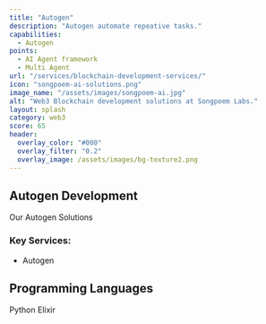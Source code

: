 ```yaml
---
title: "Autogen"
description: "Autogen automate repeative tasks."
capabilities:
  - Autogen
points:
  - AI Agent framework
  - Multi Agent
url: "/services/blockchain-development-services/"
icon: "songpoem-ai-solutions.png"
image_name: "/assets/images/songpoem-ai.jpg"
alt: "Web3 Blockchain development solutions at Songpoem Labs."
layout: splash
category: web3
score: 65
header:
  overlay_color: "#000"
  overlay_filter: "0.2"
  overlay_image: /assets/images/bg-texture2.png
---
```

## Autogen Development

Our Autogen Solutions

### Key Services:
- Autogen

## Programming Languages
Python
Elixir